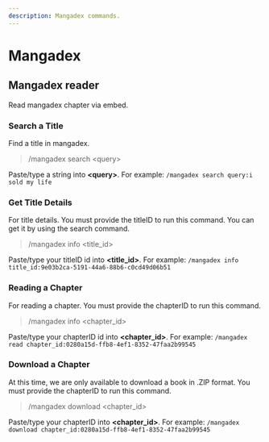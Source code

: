 ```yaml
---
description: Mangadex commands.
---
```


# Mangadex

## Mangadex reader

Read mangadex chapter via embed.

### Search a Title

Find a title in mangadex.

> /mangadex search \<query>

Paste/type a string into **\<query>**. For example: `/mangadex search query:i sold my life`

### Get Title Details

For title details. You must provide the titleID to run this command. You can get it by using the search command.

> /mangadex info \<title_id>

Paste/type your titleID id into **\<title_id>**. For example: `/mangadex info title_id:9e03b2ca-5191-44a6-88b6-c0cd49d06b51`

### Reading a Chapter

For reading a chapter. You must provide the chapterID to run this command.

> /mangadex info \<chapter_id>

Paste/type your chapterID id into **\<chapter_id>**. For example: `/mangadex read chapter_id:0280a15d-ffb8-4ef1-8352-47faa2b99545`

### Download a Chapter

At this time, we are only available to download a book in .ZIP format. You must provide the chapterID to run this command.

> /mangadex download \<chapter_id>

Paste/type your chapterID into **\<chapter_id>**. For example: `/mangadex download chapter_id:0280a15d-ffb8-4ef1-8352-47faa2b99545`
